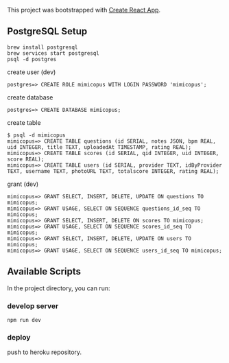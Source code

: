This project was bootstrapped with [Create React App](https://github.com/facebookincubator/create-react-app).

## PostgreSQL Setup

```
brew install postgresql
brew services start postgresql
psql -d postgres
```

create user (dev)
```
postgres=> CREATE ROLE mimicopus WITH LOGIN PASSWORD 'mimicopus';
```

create database
```
postgres=> CREATE DATABASE mimicopus;
```

create table
```
$ psql -d mimicopus
mimicopus=> CREATE TABLE questions (id SERIAL, notes JSON, bpm REAL, uid INTEGER, title TEXT, uploadedAt TIMESTAMP, rating REAL);
mimicopus=> CREATE TABLE scores (id SERIAL, qid INTEGER, uid INTEGER, score REAL);
mimicopus=> CREATE TABLE users (id SERIAL, provider TEXT, idByProvider TEXT, username TEXT, photoURL TEXT, totalscore INTEGER, rating REAL);
```

grant (dev)
```
mimicopus=> GRANT SELECT, INSERT, DELETE, UPDATE ON questions TO mimicopus;
mimicopus=> GRANT USAGE, SELECT ON SEQUENCE questions_id_seq TO mimicopus;
mimicopus=> GRANT SELECT, INSERT, DELETE ON scores TO mimicopus;
mimicopus=> GRANT USAGE, SELECT ON SEQUENCE scores_id_seq TO mimicopus;
mimicopus=> GRANT SELECT, INSERT, DELETE, UPDATE ON users TO mimicopus;
mimicopus=> GRANT USAGE, SELECT ON SEQUENCE users_id_seq TO mimicopus;
```

## Available Scripts

In the project directory, you can run:

### develop server
`npm run dev`

### deploy
push to heroku repository.
